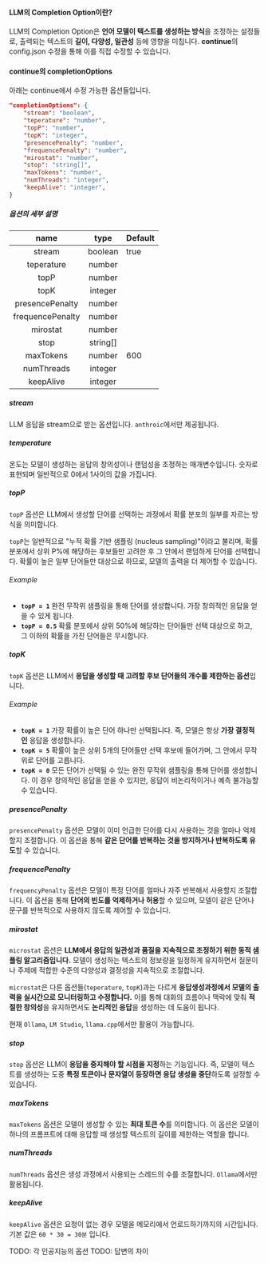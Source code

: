 #### LLM의 Completion Option이란?
LLM의 Completion Option은 **언어 모델이 텍스트를 생성하는 방식**을 조정하는 설정들로, 출력되는 텍스트의 **길이, 다양성, 일관성** 등에 영향을 미칩니다. **continue**의 config.json 수정을 통해 이를 직접 수정할 수 있습니다.
#### continue의 completionOptions
아래는 continue에서 수정 가능한 옵션들입니다.
```json
"completionOptions": {
	"stream": "boolean",
	"teperature": "number",
	"topP": "number",
	"topK": "integer",
	"presencePenalty": "number",
	"frequencePenalty": "number",
	"mirostat": "number",
	"stop": "string[]",
	"maxTokens": "number",
	"numThreads": "integer",
	"keepAlive": "integer",
}
```
##### 옵션의 세부 설명
|       name       |   type   | Default |
| :--------------: | :------: | ------- |
|      stream      | boolean  | true    |
|    teperature    |  number  |         |
|       topP       |  number  |         |
|       topK       | integer  |         |
| presencePenalty  |  number  |         |
| frequencePenalty |  number  |         |
|     mirostat     |  number  |         |
|       stop       | string[] |         |
|    maxTokens     |  number  | 600     |
|    numThreads    | integer  |         |
|    keepAlive     | integer  |         |
##### stream
LLM 응답을 stream으로 받는 옵션입니다. `anthroic`에서만 제공됩니다.
##### temperature
온도는 모델이 생성하는 응답의 창의성이나 랜덤성을 조정하는 매개변수입니다. 숫자로 표현되며 일반적으로 0에서 1사이의 값을 가집니다.
##### topP
`topP` 옵션은 LLM에서 생성할 단어를 선택하는 과정에서 확률 분포의 일부를 자르는 방식을 의미합니다.

`topP`는 일반적으로 "누적 확률 기반 샘플링 (nucleus sampling)"이라고 불리며, 확률 분포에서 상위 P%에 해당하는 후보들만 고려한 후 그 안에서 랜덤하게 단어를 선택합니다. 확률이 높은 일부 단어들만 대상으로 하므로, 모델의 출력을 더 제어할 수 있습니다.
###### Example
- **`topP = 1`** 완전 무작위 샘플링을 통해 단어를 생성합니다. 가장 창의적인 응답을 얻을 수 있게 됩니다.
- **`topP = 0.5`** 확률 분포에서 상위 50%에 해당하는 단어들만 선택 대상으로 하고, 그 이하의 확률을 가진 단어들은 무시합니다.
##### topK
`topK` 옵션은 LLM에서 **응답을 생성할 때 고려할 후보 단어들의 개수를 제한하는 옵션**입니다.
###### Example
- **`topK = 1`** 가장 확률이 높은 단어 하나만 선택됩니다. 즉, 모델은 항상 **가장 결정적인** 응답을 생성합니다.
- **`topK = 5`** 확률이 높은 상위 5개의 단어들만 선택 후보에 들어가며, 그 안에서 무작위로 단어를 고릅니다.
- **`topK = 0`** 모든 단어가 선택될 수 있는 완전 무작위 샘플링을 통해 단어를 생성합니다. 이 경우 창의적인 응답을 얻을 수 있지만, 응답이 비논리적이거나 예측 불가능할 수 있습니다.
##### presencePenalty
`presencePenalty` 옵션은 모델이 이미 언급한 단어를 다시 사용하는 것을 얼마나 억제할지 조절합니다. 이 옵션을 통해 **같은 단어를 반복하는 것을 방지하거나 반복하도록 유도**할 수 있습니다.
##### frequencePenalty
`frequencyPenalty` 옵션은 모델이 특정 단어를 얼마나 자주 반복해서 사용할지 조절합니다. 이 옵션을 통해 **단어의 빈도를 억제하거나 허용**할 수 있으며, 모델이 같은 단어나 문구를 반복적으로 사용하지 않도록 제어할 수 있습니다.
##### mirostat
`microstat` 옵션은 **LLM에서 응답의 일관성과 품질을 지속적으로 조정하기 위한 동적 샘플링 알고리즘입니다.** 모델이 생성하는 텍스트의 정보량을 일정하게 유지하면서 질문이나 주제에 적합한 수준의 다양성과 결정성을 지속적으로 조절합니다.

`microstat`은 다른 옵션들(`teperature`, `topK`)과는 다르게 **응답생성과정에서 모델의 출력을 실시간으로 모니터링하고 수정합니다.** 이를 통해 대화의 흐름이나 맥락에 맞춰 **적절한 창의성**을 유지하면서도 **논리적인 응답**을 생성하는 데 도움이 됩니다.

현재 `Ollama`,  `LM Studio`, `llama.cpp`에서만 활용이 가능합니다.
##### stop
`stop` 옵션은 LLM이 **응답을 중지해야 할 시점을 지정**하는 기능입니다. 즉, 모델이 텍스트를 생성하는 도중 **특정 토큰이나 문자열이 등장하면 응답 생성을 중단**하도록 설정할 수 있습니다.
##### maxTokens
`maxTokens` 옵션은 모델이 생성할 수 있는 **최대 토큰 수**를 의미합니다. 이 옵션은 모델이 하나의 프롬프트에 대해 응답할 때 생성할 텍스트의 길이를 제한하는 역할을 합니다.
##### numThreads
`numThreads` 옵션은 생성 과정에서 사용되는 스레드의 수를 조절합니다. `Ollama`에서만 활용됩니다.
##### keepAlive
`keepAlive` 옵션은 요청이 없는 경우 모델을 메모리에서 언로드하기까지의 시간입니다. 기본 값은 `60 * 30 = 30분` 입니다.



TODO: 각 인공지능의 옵션
TODO: 답변의 차이
